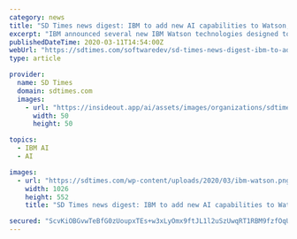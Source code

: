 ```yaml
---
category: news
title: "SD Times news digest: IBM to add new AI capabilities to Watson, Threat Stack supports Ruby, and GitLab’s Remote Work Report"
excerpt: "IBM announced several new IBM Watson technologies designed to help organizations begin identifying ... capabilities to come from IBM Research’s Project Debater, an AI system capable of debating humans on complex topics, IBM explained. The company will focus on advanced sentiment analysis to make AI more capable of understanding complicated ..."
publishedDateTime: 2020-03-11T14:54:00Z
webUrl: "https://sdtimes.com/softwaredev/sd-times-news-digest-ibm-to-add-new-ai-capabilities-to-watson-threat-stack-supports-ruby-and-gitlabs-remote-work-report/"
type: article

provider:
  name: SD Times
  domain: sdtimes.com
  images:
    - url: "https://insideout.app/ai/assets/images/organizations/sdtimes.com-50x50.jpg"
      width: 50
      height: 50

topics:
  - IBM AI
  - AI

images:
  - url: "https://sdtimes.com/wp-content/uploads/2020/03/ibm-watson.png"
    width: 1026
    height: 552
    title: "SD Times news digest: IBM to add new AI capabilities to Watson, Threat Stack supports Ruby, and GitLab’s Remote Work Report"

secured: "ScvKiOBGvwTeBfG0zUoupxTEs+w3xLyOmx9ftJL1l2uSzUwqRT1RBM9fzfOqURsAli0UBj/8HUoqpGnM0a78vLatsFMOsFrqaxTI7otSQxzgumd1QRx5ZQqiYvlWNoybR4SkXnuulvpbqwjMn9gWsy5Fn+u7+hUTs0Sffn3YG/kcomlvS4ESvYO3vwSU1OieeigaZZ2kHEBTqbsDu5X6rIJwUbZnEVvQzqL5FVJKfR+pzTFxoXEi6vpvcArA8Jy6aTr++4w6Q02mJxhMKczFysjejr8Fz9zXnJhGQhHX0WvnPjtesi6L2Klqj2lmYmS8Ma4lfv/O/r6pkIpz+HxtX2Ul1wDrqpGFUf8WXkcxgOMpL4u/TFj1KvACAh+JS2raVcxh8aX+2PtCFxpqmdLt9EeC5dpE1oLwoRdfMXkpaLsbI/H8DiJGWRBGDrWbji8CgcLIDYLb9FrcBbCuDRebYuYTqng3LSDhIVesu2+/kZM=;X+B/58+J7jCNB4/CbZZh3g=="
---
```


